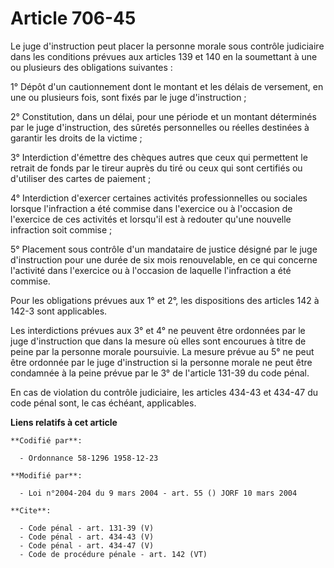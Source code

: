 # Article 706-45

Le juge d'instruction peut placer la personne morale sous contrôle judiciaire dans les conditions prévues aux articles 139 et
140 en la soumettant à une ou plusieurs des obligations suivantes : 

1° Dépôt d'un cautionnement dont le montant et les délais de versement, en une ou plusieurs fois, sont fixés par le juge
d'instruction ; 

2° Constitution, dans un délai, pour une période et un montant déterminés par le juge d'instruction, des sûretés personnelles
ou réelles destinées à garantir les droits de la victime ; 

3° Interdiction d'émettre des chèques autres que ceux qui permettent le retrait de fonds par le tireur auprès du tiré ou ceux
qui sont certifiés ou d'utiliser des cartes de paiement ; 

4° Interdiction d'exercer certaines activités professionnelles ou sociales lorsque l'infraction a été commise dans l'exercice
ou à l'occasion de l'exercice de ces activités et lorsqu'il est à redouter qu'une nouvelle infraction soit commise ; 

5° Placement sous contrôle d'un mandataire de justice désigné par le juge d'instruction pour une durée de six mois
renouvelable, en ce qui concerne l'activité dans l'exercice ou à l'occasion de laquelle l'infraction a été commise. 

Pour les obligations prévues aux 1° et 2°, les dispositions des articles 142 à 142-3 sont applicables. 

Les interdictions prévues aux 3° et 4° ne peuvent être ordonnées par le juge d'instruction que dans la mesure où elles sont
encourues à titre de peine par la personne morale poursuivie. La mesure prévue au 5° ne peut être ordonnée par le juge
d'instruction si la personne morale ne peut être condamnée à la peine prévue par le 3° de l'article 131-39 du code pénal. 

En cas de violation du contrôle judiciaire, les articles 434-43 et 434-47 du code pénal sont, le cas échéant, applicables.

**Liens relatifs à cet article**

	**Codifié par**:

	  - Ordonnance 58-1296 1958-12-23

	**Modifié par**:

	  - Loi n°2004-204 du 9 mars 2004 - art. 55 () JORF 10 mars 2004

	**Cite**:

	  - Code pénal - art. 131-39 (V)
	  - Code pénal - art. 434-43 (V)
	  - Code pénal - art. 434-47 (V)
	  - Code de procédure pénale - art. 142 (VT)
